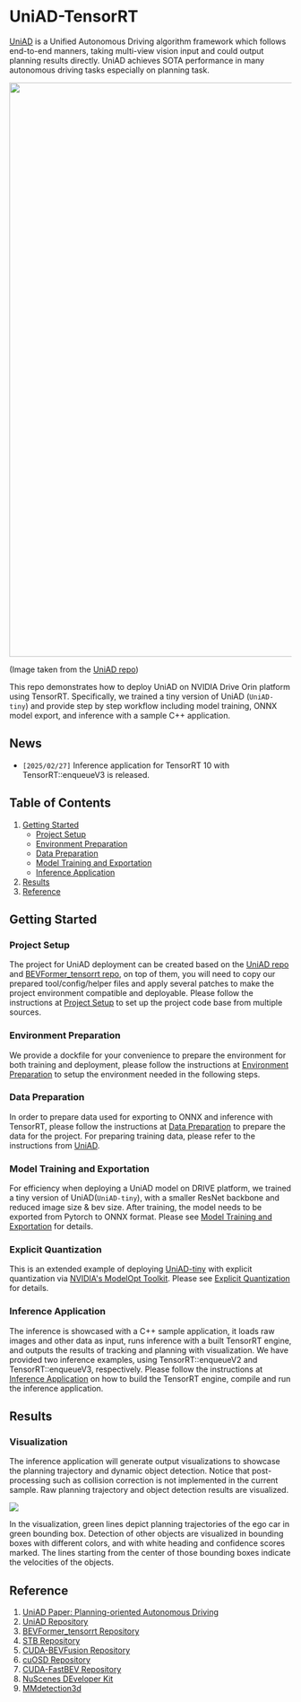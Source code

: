 # UniAD-TensorRT
[UniAD](https://arxiv.org/abs/2212.10156) is a Unified Autonomous Driving algorithm framework which follows end-to-end manners, taking multi-view vision input and could output planning results directly. UniAD achieves SOTA performance in many autonomous driving tasks especially on planning task. 

<img src="./assets/pipeline.png" width="1024">

(Image taken from the [UniAD repo](https://github.com/OpenDriveLab/UniAD/tree/main))

This repo demonstrates how to deploy UniAD on NVIDIA Drive Orin platform using TensorRT. Specifically, we trained a tiny version of UniAD (`UniAD-tiny`) and provide step by step workflow including model training, ONNX model export, and inference with a sample C++ application.

## News
- `[2025/02/27]` Inference application for TensorRT 10 with TensorRT::enqueueV3 is released.

## Table of Contents
1. [Getting Started](#start)
   - [Project Setup](#proj_setup)
   - [Environment Preparation](#env_setup)
   - [Data Preparation](#data_prepare)
   - [Model Training and Exportation](#uniad_tiny_train_export)
   - [Inference Application](#inference_app)
2. [Results](#results)
3. [Reference](#ref)

## Getting Started <a name="start"></a>

### Project Setup <a name="proj_setup"></a>
The project for UniAD deployment can be created based on the [UniAD repo](https://github.com/OpenDriveLab/UniAD) and [BEVFormer_tensorrt repo](https://github.com/DerryHub/BEVFormer_tensorrt/tree/main), on top of them, you will need to copy our prepared tool/config/helper files and apply several patches to make the project environment compatible and deployable. Please follow the instructions at [Project Setup](./documents/proj_setup.md) to set up the project code base from multiple sources. 

### Environment Preparation <a name="env_setup"></a>
We provide a dockfile for your convenience to prepare the environment for both training and deployment, please follow the instructions at [Environment Preparation](./documents/env_prep.md) to setup the environment needed in the following steps.

### Data Preparation <a name="data_prepare"></a>
In order to prepare data used for exporting to ONNX and inference with TensorRT, please follow the instructions at [Data Preparation](./documents/data_prep.md) to prepare the data for the project. For preparing training data, please refer to the instructions from [UniAD](https://github.com/OpenDriveLab/UniAD/blob/main/docs/DATA_PREP.md).

### Model Training and Exportation <a name="uniad_tiny_train_export"></a>
For efficiency when deploying a UniAD model on DRIVE platform, we trained a tiny version of UniAD(`UniAD-tiny`), with a smaller ResNet backbone and reduced image size & bev size. After training, the model needs to be exported from Pytorch to ONNX format. Please see [Model Training and Exportation](./documents/train_export.md) for details.


### Explicit Quantization <a name="explicit_quantization"></a>
This is an extended example of deploying [UniAD-tiny](https://github.com/NVIDIA/DL4AGX/tree/master/AV-Solutions/uniad-trt) with explicit quantization via [NVIDIA's ModelOpt Toolkit](https://github.com/NVIDIA/TensorRT-Model-Optimizer). Please see [Explicit Quantization](./documents/explicit_quantization.md) for details.

### Inference Application <a name="inference_app"></a>

The inference is showcased with a C++ sample application, it loads raw images and other data as input, runs inference with a built TensorRT engine, and outputs the results of tracking and planning with visualization. We have provided two inference examples, using TensorRT::enqueueV2 and TensorRT::enqueueV3, respectively. Please follow the instructions at [Inference Application](./inference_app/README.md) on how to build the TensorRT engine, compile and run the inference application.


## Results <a name="results"></a>

### Visualization
The inference application will generate output visualizations to showcase the planning trajectory and dynamic object detection. Notice that post-processing such as collision correction is not implemented in the current sample. Raw planning trajectory and object detection results are visualized.


![](./assets/uniad-inference.gif)

In the visualization, green lines depict planning trajectories of the ego car in green bounding box. Detection of other objects are visualized in bounding boxes with different colors, and with white heading and confidence scores marked. The lines starting from the center of those bounding boxes indicate the velocities of the objects. 

## Reference <a name="ref"></a>
1. [UniAD Paper: Planning-oriented Autonomous Driving](https://arxiv.org/abs/2212.10156)
2. [UniAD Repository](https://github.com/OpenDriveLab/UniAD/tree/main)
3. [BEVFormer_tensorrt Repository](https://github.com/DerryHub/BEVFormer_tensorrt/tree/main)
4. [STB Repository](https://github.com/nothings/stb/tree/master)
5. [CUDA-BEVFusion Repository](https://github.com/NVIDIA-AI-IOT/Lidar_AI_Solution/tree/master/CUDA-BEVFusion)
6. [cuOSD Repository](https://github.com/NVIDIA-AI-IOT/Lidar_AI_Solution/tree/master/libraries/cuOSD)
7. [CUDA-FastBEV Repository](https://github.com/Mandylove1993/CUDA-FastBEV/tree/main)
8. [NuScenes DEveloper Kit](https://github.com/nutonomy/nuscenes-devkit.git)
9. [MMdetection3d](https://github.com/open-mmlab/mmdetection3d)